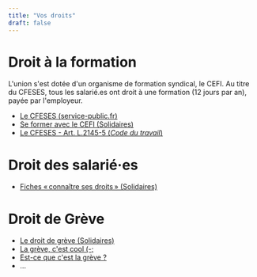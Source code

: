```yaml
---
title: "Vos droits"
draft: false
---
```



Droit à la formation
====================

L'union s'est dotée d'un organisme de formation syndical, le CEFI. Au titre du CFESES, tous les salarié.es ont droit à une formation (12 jours par an), payée par l'employeur.

- [Le CFESES (service-public.fr)](https://www.service-public.fr/particuliers/vosdroits/F2320)
- [Se former avec le CEFI (Solidaires)](https://solidaires.org/se-former/)
- [Le CFESES - Art. L.2145-5 (_Code du travail_)](https://code.travail.gouv.fr/code-du-travail/l2145-5)


Droit des salarié·es
====================

- [Fiches « connaître ses droits » (Solidaires)](https://solidaires.org/connaitre-ses-droits/fiche-droits/)


Droit de Grève
===============

- [Le droit de grève (Solidaires)](https://solidaires.org/connaitre-ses-droits/fiche-droits/fiche-n-7-le-droit-de-greve/)
- [La grève, c'est cool (-;](https://greve.cool/)
- [Est-ce que c'est la grève ?](https://nitter.fdn.fr/cestlagreve)
- …
